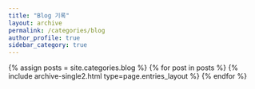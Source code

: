 ```yaml
---
title: "Blog 기록"
layout: archive
permalink: /categories/blog
author_profile: true
sidebar_category: true
---
```



{% assign posts = site.categories.blog %}
{% for post in posts %} {% include archive-single2.html type=page.entries_layout %} {% endfor %}
